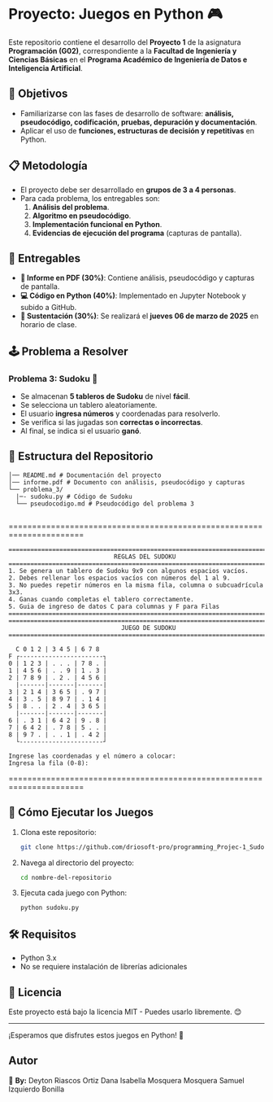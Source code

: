 # Proyecto: Juegos en Python 🎮

Este repositorio contiene el desarrollo del **Proyecto 1** de la asignatura **Programación (G02)**, correspondiente a la **Facultad de Ingeniería y Ciencias Básicas** en el **Programa Académico de Ingeniería de Datos e Inteligencia Artificial**.

## 📌 Objetivos
- Familiarizarse con las fases de desarrollo de software: **análisis, pseudocódigo, codificación, pruebas, depuración y documentación**.
- Aplicar el uso de **funciones, estructuras de decisión y repetitivas** en Python.

## 📋 Metodología
- El proyecto debe ser desarrollado en **grupos de 3 a 4 personas**.
- Para cada problema, los entregables son:
  1. **Análisis del problema**.
  2. **Algoritmo en pseudocódigo**.
  3. **Implementación funcional en Python**.
  4. **Evidencias de ejecución del programa** (capturas de pantalla).

## 📂 Entregables
- **📄 Informe en PDF (30%)**: Contiene análisis, pseudocódigo y capturas de pantalla.
- **💻 Código en Python (40%)**: Implementado en Jupyter Notebook y subido a GitHub.
- **🎤 Sustentación (30%)**: Se realizará el **jueves 06 de marzo de 2025** en horario de clase.

## 🕹️ Problema a Resolver

### **Problema 3: Sudoku** 🔢
- Se almacenan **5 tableros de Sudoku** de nivel **fácil**.
- Se selecciona un tablero aleatoriamente.
- El usuario **ingresa números** y coordenadas para resolverlo.
- Se verifica si las jugadas son **correctas o incorrectas**.
- Al final, se indica si el usuario **ganó**.

## 📂 Estructura del Repositorio
``` 
│── README.md # Documentación del proyecto
│── informe.pdf # Documento con análisis, pseudocódigo y capturas
└── problema_3/
  |─- sudoku.py # Código de Sudoku
  └── pseudocodigo.md # Pseudocódigo del problema 3
 
```
======================================================================
```
===========================================================================
                             REGLAS DEL SUDOKU
===========================================================================
1. Se genera un tablero de Sudoku 9x9 con algunos espacios vacíos.
2. Debes rellenar los espacios vacíos con números del 1 al 9.
3. No puedes repetir números en la misma fila, columna o subcuadrícula 3x3.
4. Ganas cuando completas el tablero correctamente.
5. Guia de ingreso de datos C para columnas y F para Filas
===========================================================================
===========================================================================
                               JUEGO DE SUDOKU
===========================================================================

  C 0 1 2 | 3 4 5 | 6 7 8
F ┌-----------------------┐
0 | 1 2 3 | . . . | 7 8 . |
1 | 4 5 6 | . . 9 | 1 . 3 |
2 | 7 8 9 | . 2 . | 4 5 6 |
  |-------|-------|-------|
3 | 2 1 4 | 3 6 5 | . 9 7 |
4 | 3 . 5 | 8 9 7 | . 1 4 |
5 | 8 . . | 2 . 4 | 3 6 5 |
  |-------|-------|-------|
6 | . 3 1 | 6 4 2 | 9 . 8 |
7 | 6 4 2 | . 7 8 | 5 . . |
8 | 9 7 . | . . 1 | . 4 2 |
  └-----------------------┘

Ingrese las coordenadas y el número a colocar:
Ingresa la fila (0-8):
```
======================================================================

## 🚀 Cómo Ejecutar los Juegos
1. Clona este repositorio:
   ```bash
   git clone https://github.com/driosoft-pro/programming_Projec-1_Sudoku.git
   ```
2. Navega al directorio del proyecto:
   ```bash
   cd nombre-del-repositorio
   ```
3. Ejecuta cada juego con Python:
   ```bash
   python sudoku.py
   ```


## 🛠 Requisitos
- Python 3.x
- No se requiere instalación de librerías adicionales

## 📜 Licencia
Este proyecto está bajo la licencia MIT - Puedes usarlo libremente. 😊

---
¡Esperamos que disfrutes estos juegos en Python! 🚀

## Autor
📌 **By:** Deyton Riascos Ortiz
            Dana Isabella Mosquera Mosquera
            Samuel Izquierdo Bonilla 